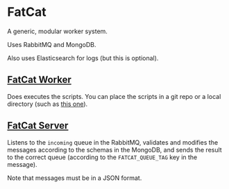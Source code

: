 # FatCat
A generic, modular worker system.

Uses RabbitMQ and MongoDB.

Also uses Elasticsearch for logs (but this is optional).

## [FatCat Worker](https://github.com/yotamefr/fatcat-worker)
Does executes the scripts. You can place the scripts in a git repo or a local directory (such as [this one](worker-example)).

## [FatCat Server](https://github.com/yotamefr/fatcat-server)
Listens to the `incoming` queue in the RabbitMQ, validates and modifies the messages according to the schemas in the MongoDB, and sends the result to the correct queue (according to the `FATCAT_QUEUE_TAG` key in the message).

Note that messages must be in a JSON format.

